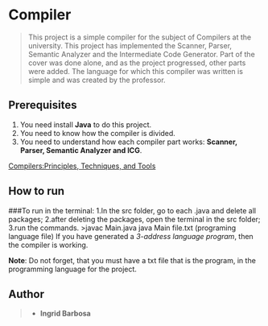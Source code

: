 # Compiler
>This project is a simple compiler for the subject of Compilers at the university.
  This project has implemented the Scanner, Parser, Semantic Analyzer and the Intermediate Code Generator. 
  Part of the cover was done alone, and as the project progressed, other parts were added. 
  The language for which this compiler was written is simple and was created by the professor.

## Prerequisites
  1. You need install **Java** to do this project.
  2. You need to know how the compiler is divided.
  3. You need to understand how each compiler part works: **Scanner, Parser, Semantic Analyzer and ICG**.
  
  [Compilers:Principles, Techniques, and Tools](https://www.amazon.com/Compilers-Principles-Techniques-Tools-2nd/dp/0321486811)
  
 ## How to run
   
  ###To run in the terminal:
    1.In the src folder, go to each .java and delete all packages;
    2.after deleting the packages, open the terminal in the src folder;
    3.run the commands.
       >javac Main.java
       java Main file.txt (programing language file)
 If you have generated a _3-address language program_, then the compiler is working.
 
 **Note**: Do not forget, that you must have a txt file that is the program, in the programming language for the project.
 
 ## Author
 > - **Ingrid Barbosa**
